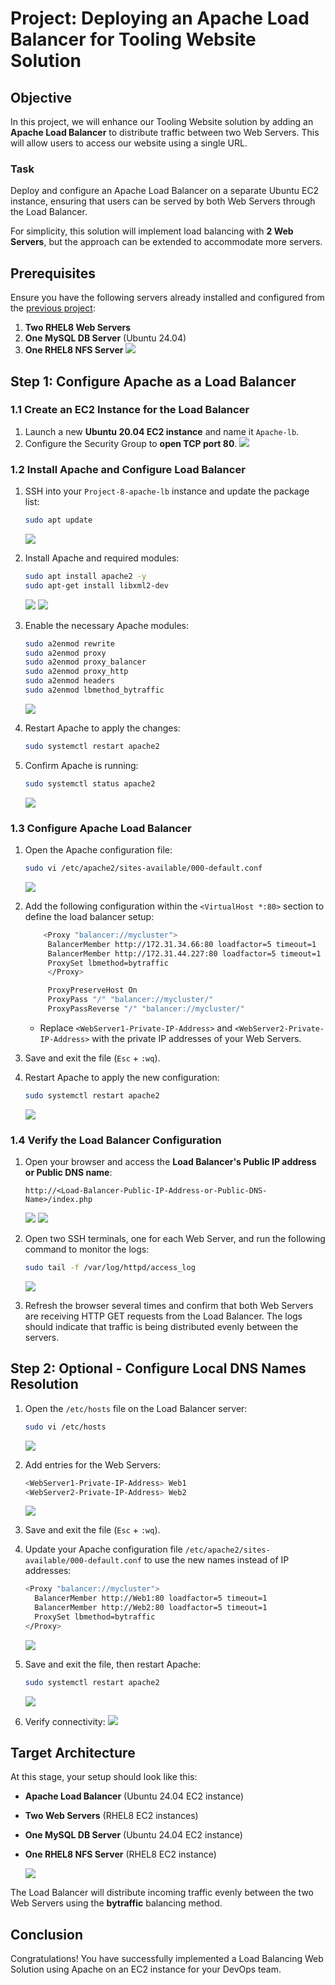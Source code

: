 # Project: Deploying an Apache Load Balancer for Tooling Website Solution

## Objective
In this project, we will enhance our Tooling Website solution by adding an **Apache Load Balancer** to distribute traffic between two Web Servers. This will allow users to access our website using a single URL.

### Task
Deploy and configure an Apache Load Balancer on a separate Ubuntu EC2 instance, ensuring that users can be served by both Web Servers through the Load Balancer.

For simplicity, this solution will implement load balancing with **2 Web Servers**, but the approach can be extended to accommodate more servers.

## Prerequisites
Ensure you have the following servers already installed and configured from the [previous project](https://github.com/yourtechie/DevOps-Tooling-Project):

1. **Two RHEL8 Web Servers**
2. **One MySQL DB Server** (Ubuntu 24.04)
3. **One RHEL8 NFS Server**
   ![](images/1.png)

## Step 1: Configure Apache as a Load Balancer

### 1.1 Create an EC2 Instance for the Load Balancer
1. Launch a new **Ubuntu 20.04 EC2 instance** and name it `Apache-lb`.
2. Configure the Security Group to **open TCP port 80**.
   ![](images/2.png)

### 1.2 Install Apache and Configure Load Balancer

1. SSH into your `Project-8-apache-lb` instance and update the package list:
   ```bash
   sudo apt update
   ```
   ![](images/3.png)

2. Install Apache and required modules:
   ```bash
   sudo apt install apache2 -y
   sudo apt-get install libxml2-dev
   ```
   ![](images/4.png)
   ![](images/5.png)

3. Enable the necessary Apache modules:
   ```bash
   sudo a2enmod rewrite
   sudo a2enmod proxy
   sudo a2enmod proxy_balancer
   sudo a2enmod proxy_http
   sudo a2enmod headers
   sudo a2enmod lbmethod_bytraffic
   ```
   ![](images/6.png)

4. Restart Apache to apply the changes:
   ```bash
   sudo systemctl restart apache2
   ```

5. Confirm Apache is running:
   ```bash
   sudo systemctl status apache2
   ```
   ![](images/7.png)

### 1.3 Configure Apache Load Balancer
1. Open the Apache configuration file:
   ```bash
   sudo vi /etc/apache2/sites-available/000-default.conf
   ```
   ![](images/8.png)

2. Add the following configuration within the `<VirtualHost *:80>` section to define the load balancer setup:

   ```bash
       <Proxy "balancer://mycluster">
        BalancerMember http://172.31.34.66:80 loadfactor=5 timeout=1
        BalancerMember http://172.31.44.227:80 loadfactor=5 timeout=1
        ProxySet lbmethod=bytraffic
        </Proxy>

        ProxyPreserveHost On
        ProxyPass "/" "balancer://mycluster/"
        ProxyPassReverse "/" "balancer://mycluster/"

   ```

   - Replace `<WebServer1-Private-IP-Address>` and `<WebServer2-Private-IP-Address>` with the private IP addresses of your Web Servers.

3. Save and exit the file (`Esc` + `:wq`).

4. Restart Apache to apply the new configuration:
   ```bash
   sudo systemctl restart apache2
   ```
   ![](images/8.png)

### 1.4 Verify the Load Balancer Configuration
1. Open your browser and access the **Load Balancer's Public IP address or Public DNS name**:

   ```
   http://<Load-Balancer-Public-IP-Address-or-Public-DNS-Name>/index.php
   ```
   ![](images/10.png)
   ![](images/9.png)

2. Open two SSH terminals, one for each Web Server, and run the following command to monitor the logs:

   ```bash
   sudo tail -f /var/log/httpd/access_log
   ```
   ![](images/11.png)

3. Refresh the browser several times and confirm that both Web Servers are receiving HTTP GET requests from the Load Balancer. The logs should indicate that traffic is being distributed evenly between the servers.

## Step 2: Optional - Configure Local DNS Names Resolution

1. Open the `/etc/hosts` file on the Load Balancer server:
   ```bash
   sudo vi /etc/hosts
   ```
   ![](images/14.png)

2. Add entries for the Web Servers:
   ```bash
   <WebServer1-Private-IP-Address> Web1
   <WebServer2-Private-IP-Address> Web2
   ```
   ![](images/12.png)

3. Save and exit the file (`Esc` + `:wq`).

4. Update your Apache configuration file `/etc/apache2/sites-available/000-default.conf` to use the new names instead of IP addresses:

   ```bash
   <Proxy "balancer://mycluster">
     BalancerMember http://Web1:80 loadfactor=5 timeout=1
     BalancerMember http://Web2:80 loadfactor=5 timeout=1
     ProxySet lbmethod=bytraffic
   </Proxy>
   ```
   ![](images/13.png)

5. Save and exit the file, then restart Apache:
   ```bash
   sudo systemctl restart apache2
   ```
   ![](images/14.png)

6. Verify connectivity:
   ![](images/9.png)



## Target Architecture
At this stage, your setup should look like this:
- **Apache Load Balancer** (Ubuntu 24.04 EC2 instance)
- **Two Web Servers** (RHEL8 EC2 instances)
- **One MySQL DB Server** (Ubuntu 24.04 EC2 instance)
- **One RHEL8 NFS Server**  (RHEL8 EC2 instance)

   ![](images/15.png)

The Load Balancer will distribute incoming traffic evenly between the two Web Servers using the **bytraffic** balancing method.

## Conclusion
Congratulations! You have successfully implemented a Load Balancing Web Solution using Apache on an EC2 instance for your DevOps team.



